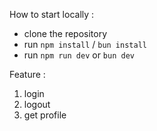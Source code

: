 How to start locally :

- clone the repository
- run `npm install` / `bun install`
- run `npm run dev` or `bun dev`

Feature :

1. login
2. logout
3. get profile
